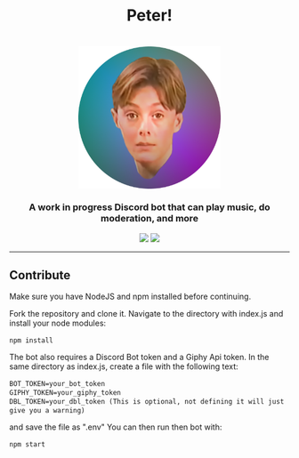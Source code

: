 <h1 align="center">Peter!</h1>

<h1 align="center">
    <img src="https://raw.githubusercontent.com/BR88C/peter/master/src/assets/images/peter%20cropped.png" align="center" width="256" height="256" />
</h1>

<h3 align="center">A work in progress Discord bot that can play music, do moderation, and more</h3>

<p align="center">
    <img src="https://img.shields.io/github/v/release/BR88C/peter?include_prereleases&style=for-the-badge">
    <img src="https://img.shields.io/github/license/BR88C/peter?style=for-the-badge">
</p>

---

## Contribute
Make sure you have NodeJS and npm installed before continuing.

Fork the repository and clone it.
Navigate to the directory with index.js and install your node modules:
```
npm install
```
The bot also requires a Discord Bot token and a Giphy Api token. In the same directory as index.js, create a file with the following text:
```
BOT_TOKEN=your_bot_token
GIPHY_TOKEN=your_giphy_token
DBL_TOKEN=your_dbl_token (This is optional, not defining it will just give you a warning)
```
and save the file as ".env"
You can then run then bot with:
```
npm start
```
